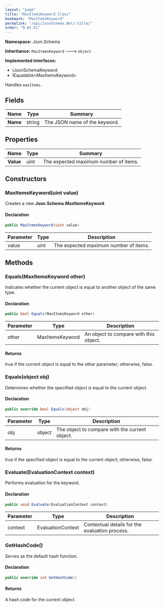 ```yaml
---
layout: "page"
title: "MaxItemsKeyword Class"
bookmark: "MaxItemsKeyword"
permalink: "/api/JsonSchema.Net/:title/"
order: "9.01.61"
---
```

**Namespace:** Json.Schema

**Inheritance:**
`MaxItemsKeyword`
 🡒 
`object`

**Implemented interfaces:**

- IJsonSchemaKeyword
- IEquatable\<MaxItemsKeyword\>

Handles `maxItems`.

## Fields

| Name | Type | Summary |
|---|---|---|
| **Name** | string | The JSON name of the keyword. |
## Properties

| Name | Type | Summary |
|---|---|---|
| **Value** | uint | The expected maximum number of items. |
## Constructors

### MaxItemsKeyword(uint value)

Creates a new **Json.Schema.MaxItemsKeyword**.

#### Declaration

```c#
public MaxItemsKeyword(uint value)
```
| Parameter | Type | Description |
|---|---|---|
| value | uint | The expected maximum number of items. |

## Methods

### Equals(MaxItemsKeyword other)

Indicates whether the current object is equal to another object of the same type.

#### Declaration

```c#
public bool Equals(MaxItemsKeyword other)
```
| Parameter | Type | Description |
|---|---|---|
| other | MaxItemsKeyword | An object to compare with this object. |

#### Returns

true if the current object is equal to the <paramref name="other">other</paramref> parameter; otherwise, false.

### Equals(object obj)

Determines whether the specified object is equal to the current object.

#### Declaration

```c#
public override bool Equals(object obj)
```
| Parameter | Type | Description |
|---|---|---|
| obj | object | The object to compare with the current object. |

#### Returns

true if the specified object  is equal to the current object; otherwise, false.

### Evaluate(EvaluationContext context)

Performs evaluation for the keyword.

#### Declaration

```c#
public void Evaluate(EvaluationContext context)
```
| Parameter | Type | Description |
|---|---|---|
| context | EvaluationContext | Contextual details for the evaluation process. |

### GetHashCode()

Serves as the default hash function.

#### Declaration

```c#
public override int GetHashCode()
```

#### Returns

A hash code for the current object.

